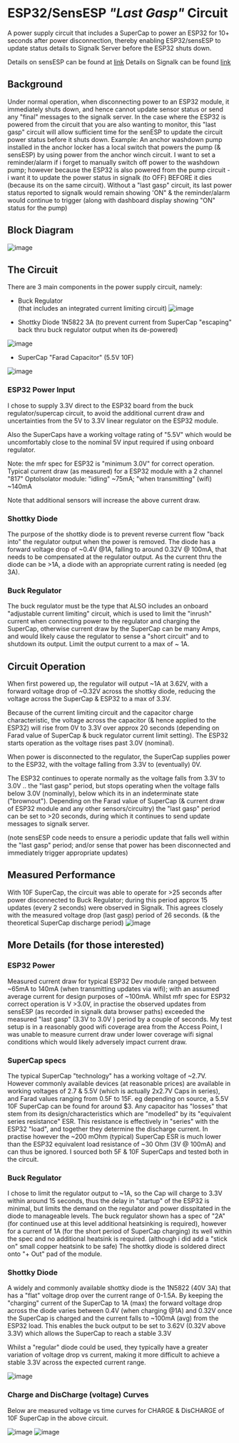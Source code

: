 # ESP32/SensESP *"Last Gasp"* Circuit

A power supply circuit that includes a SuperCap to power an ESP32 for 10+ seconds after power disconnection, thereby enabling ESP32/sensESP to update status details to Signalk Server before the ESP32 shuts down.

Details on sensESP can be found at 
[link](http://signalk.org/SensESP/pages/getting_started/)
Details on Signalk can be found 
[link](http://github.com/SignalK)

## Background

Under normal operation, when disconnecting power to an ESP32 module, it immediately shuts down, and hence cannot update sensor status or send any "final" messages to the signalk server.
In the case where the ESP32 is powered from the circuit that you are also wanting to monitor, this "last gasp" circuit will allow sufficient time for the senESP to update the circuit power status before it shuts down.
Example: An anchor washdown pump installed in the anchor locker has a local switch that powers the pump (& sensESP) by using power from the anchor winch circuit. 
I want to set a reminder/alarm if i forget to manually switch off power to the washdown pump; however because the ESP32 is also powered from the pump circuit - i want it to update the power status in signalk (to OFF) BEFORE it dies (because its on the same circuit).
Without a "last gasp" circuit, its last power status reported to signalk would remain showing 'ON" & the reminder/alarm would continue to trigger (along with dashboard display showing "ON" status for the pump)

## Block Diagram
![image](https://github.com/gregsyoung/ESP32-sensESP-Last-Gasp-Circuit/blob/main/esp32%20lastgasp%20block%20diagram.jpg)

## The Circuit

There are 3 main components in the power supply circuit, namely:
- Buck Regulator   
  (that includes an integrated current limiting circuit)
  ![image](https://github.com/gregsyoung/ESP32-sensESP-Last-Gasp-Circuit/blob/main/buck%20reg.jpg)

- Shottky Diode  1N5822 3A
(to prevent current from SuperCap "escaping" back thru buck regulator output when its de-powered)

![image](https://github.com/gregsyoung/ESP32-sensESP-Last-Gasp-Circuit/blob/main/1N5822%20diode%20pic.jpg)

- SuperCap "Farad Capacitor" (5.5V 10F)

![image](https://github.com/gregsyoung/ESP32-sensESP-Last-Gasp-Circuit/blob/main/IMG_2281.jpg)

### ESP32 Power Input   
I chose to supply 3.3V direct to the ESP32 board from the buck regulator/supercap circuit, to avoid the additional current draw and uncertainties from the 5V to 3.3V linear regulator on the ESP32 module. 

Also the SuperCaps have a working voltage rating of "5.5V" which would be  uncomfortably close to the nominal 5V input required if using onboard regulator. 

Note: the mfr spec for ESP32 is "minimum 3.0V" for correct operation.
Typical current draw (as measured) for a ESP32 module with a 2 channel "817" OptoIsolator module: 
"idling" ~75mA; "when transmitting" (wifi) ~140mA

Note that additional sensors will increase the above current draw.
### Shottky Diode
The purpose of the shottky diode is to prevent reverse current flow "back into" the regulator output when the power is removed. The diode has a forward voltage drop of ~0.4V @1A, falling to around 0.32V @ 100mA, that needs to be compensated at the regulator output. As the current thru the diode can be >1A, a diode with an appropriate current rating is needed (eg 3A).
### Buck Regulator
The buck regulator must be the type that ALSO includes an onboard "adjustable current limiting" circuit, which is used to limit the "inrush" current when connecting power to the regulator and charging the SuperCap, otherwise current draw by the SuperCap can be many Amps, and would likely cause the regulator to sense a "short circuit" and to shutdown its output.
Limit the output current to a max of ~ 1A.

## Circuit Operation
When first powered up, the regulator will output ~1A at 3.62V, with a forward voltage drop of 
 ~0.32V across the shottky diode, reducing the voltage across the SuperCap & ESP32 to a max of 3.3V. 

 Because of the current limiting circuit and the capacitor charge characteristic, the voltage across the capacitor (& hence applied to the ESP32) will rise from 0V to 3.3V over approx 20 seconds (depending on Farad value of SuperCap & buck regulator current limit setting). 
The ESP32 starts operation as the voltage rises past 3.0V (nominal). 

 When power is disconnected to the regulator, the SuperCap supplies power to the ESP32, with the voltage falling from 3.3V to (eventually) 0V. 
  
 The ESP32 continues to operate normally as the voltage falls from 3.3V to 3.0V .. the "last gasp" period, but stops operating when the voltage falls below 3.0V (nominally), below which its in an indeterminate state ("brownout").
 Depending on the Farad value of SuperCap (& current draw of ESP32 module and any other sensors/circuitry) the "last gasp" period can be set to >20 seconds, during which it continues to send update messages to signalk server. 
 
 (note sensESP code needs to ensure a periodic update that falls well within the "last gasp" period; and/or sense that power has been disconnected and immediately trigger appropriate updates)

## Measured Performance
With 10F SuperCap, the circuit was able to operate for >25 seconds after power disconnected to Buck Regulator; during this period 
approx 15 updates (every 2 seconds) were observed in Signalk.
This agrees closely with the measured voltage drop (last gasp) period of 26 seconds. (& the theoretical SuperCap discharge period)
![image](https://github.com/gregsyoung/ESP32-sensESP-Last-Gasp-Circuit/blob/main/measured%20results.jpg)
 ## More Details (for those interested)

 ### ESP32 Power
 Measured current draw for typical ESP32 Dev module ranged between ~65mA to 140mA (when transmitting updates via wifi); with an assumed average current for design purposes of ~100mA.
 Whilst mfr spec for ESP32 correct operation is V >3.0V, in practise the observed updates from sensESP (as recorded in signalk data browser paths) exceeded the measured "last gasp" (3.3V to 3.0V ) period by a couple of seconds.
 My test setup is in a reasonably good wifi coverage area from the Access Point, I was unable to measure current draw under lower coverage wifi signal conditions which would likely adversely impact current draw. 
 ### SuperCap specs
 The typical SuperCap "technology" has a working voltage of ~2.7V. However commonly available devices (at reasonable prices) are available in working voltages of 2.7 & 5.5V (which is actually 2x2.7V  Caps in series), and Farad values ranging from 0.5F to 15F.
 eg depending on source, a 5.5V 10F SuperCap can be found for around $3. 
 Any capacitor has "losses" that stem from its design/characteristics which are "modelled" by its "equivalent series resistance" ESR. This resistance is effectively in "series" with the ESP32 "load", and together they determine the discharge current. In practise however the ~200 mOhm (typical) SuperCap ESR is much lower than the ESP32 equivalent load resistance of ~30 Ohm (3V @ 100mA) and can thus be ignored.
 I sourced both 5F & 10F SuperCaps and tested both in the circuit.

### Buck Regulator
I chose to limit the regulator output to ~1A, so the Cap will charge to 3.3V within around 15 seconds, thus the delay in "startup" of the ESP32 is minimal, but limits the demand on the regulator and power disspitated in the diode to manageable levels.
The buck regulator shown has a spec of "2A" (for continued use at this level additional heatsinking is required), however for a current of 1A (for the short period of SuperCap charging) its well within the spec and no additional heatsink is required. (although i did add a "stick on" small copper heatsink to be safe)
The shottky diode is soldered direct onto "+ Out" pad of the module. 

 ### Shottky Diode
A widely and commonly available shottky diode is the 1N5822 (40V 3A) that has a "flat" voltage drop over the current range of 0-1.5A.
By keeping the "charging" current of the SuperCap to 1A (max) the forward voltage drop across the diode varies between 0.4V (when charging @1A) and 0.32V once the SuperCap is charged and the current falls to ~100mA (avg) from the ESP32 load.
This enables the buck output to be set to 3.62V (0.32V above 3.3V) which allows the SuperCap to reach a stable 3.3V

Whilst a "regular" diode could be used, they typically have a greater variation of voltage drop vs current, making it more difficult to achieve a stable 3.3V across the expected current range. 

![image](https://github.com/gregsyoung/ESP32-sensESP-Last-Gasp-Circuit/blob/main/1N5822%20diode.jpg)

 ### Charge and DisCharge (voltage) Curves
 Below are measured voltage vs time curves for CHARGE & DisCHARGE of 10F SuperCap in the above circuit.

![image](https://github.com/gregsyoung/ESP32-sensESP-Last-Gasp-Circuit/blob/main/sensESP%20super%20cap%2010F%20charge.jpg)
![image](https://github.com/gregsyoung/ESP32-sensESP-Last-Gasp-Circuit/blob/main/sensESP%20super%20cap%2010F%20DIScharge.jpg)
